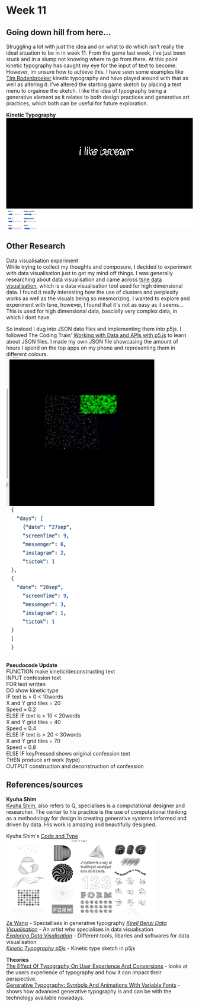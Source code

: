 # Week 11
## Going down hill from here...
Struggling a lot with just the idea and on what to do which isn't really the ideal situation to be in in week 11. From the game last week, i've just been stuck and in a slump not knowing where to go from there. At this point kinetic typography has caught my eye for the input of text to become. However, im unsure how to achieve this. I have seen some examples like [Tim Rodenbroeker](https://timrodenbroeker.de/processing-tutorial-kinetic-typography-1/) kinetic typography and have played around with that as well as altering it. I've altered the starting game sketch by placing a text menu to orgainse the sketch. I like the idea of typography being a generative element as it relates to both design practices and generative art practices, which both can be useful for future exploration.  <br>

__Kinetic Typography__ <br>
<img src= "https://github.com/ChantelLai/Slave-to-the-Algorithm/blob/master/Week11/Screen%20Shot%202020-10-12%20at%204.33.00%20pm.png" width="550" height="300"> <br>

## Other Research 
Data visualisation experiment <br>
While trying to collect my thoughts and composure, I decided to experiment with data visualisation just to get my mind off things. I was generally researching about data visualisation and came across [tsne data visualisation](https://distill.pub/2016/misread-tsne/), which is a data visualisation tool used for high dimensional data. I found it really interesting how the use of clusters and perplexity works as well as the visuals being so mesmorizing. I wanted to explore and experiment with tsne, however, I found that it's not as easy as it seems... This is used for high dimensional data, bascially very complex data, in which I dont have. <br>

So instead I dug into JSON data files and implementing them into p5js. I followed The Coding Train' [Working with Data and APIs with p5.js](https://www.youtube.com/watch?v=xG6rc0Lcbks) to learn about JSON files. I made my own JSON file showcasing the amount of hours I spend on the top apps on my phone and representing them in different colours. <br> 
<img src="https://github.com/ChantelLai/Slave-to-the-Algorithm/blob/master/Week11/Screen%20Shot%202020-10-12%20at%204.49.55%20pm.png" width="400" height="400"> <br>
<img src="https://github.com/ChantelLai/Slave-to-the-Algorithm/blob/master/Week11/JSONData%20pm.png" width="200" height="400"> <br> 

__Pseudocode Update__ <br>
FUNCTION make kinetic/deconstructing text <br>
INPUT confession text <br>
FOR text written <br>
DO show kinetic type <br>
IF text is > 0 < 10words <br>
	X and Y grid tiles = 20 <br>
	Speed = 0.2 <br>
ELSE IF text is > 10 < 20words <br>
X and Y grid tiles = 40 <br>
	Speed = 0.4 <br>
ELSE IF text is > 20 < 30words <br>
X and Y grid tiles = 70 <br>
	Speed = 0.8 <br>
ELSE IF keyPressed shows original confession text <br>
THEN produce art work (type) <br>
OUTPUT construction and deconstruction of confession <br>

## References/sources <br>
__Kyuha Shim__ <br>
[Kyuha Shim](https://kyuhashim.com/), also refers to Q, specialises is a computational designer and researcher. The center to his practice is the use of computational thinking as a methodology for design in creating generative systems informed and driven by data. His work is amazing and beautifully designed. <br>

Kyuha Shim's [Code and Type](http://code-type.com/) <br>
<img src="https://github.com/ChantelLai/Slave-to-the-Algorithm/blob/master/Week11/Screen%20Shot%202020-10-15%20at%2011.36.05%20pm.png" width="400" height="200"> <br>

[Ze Wang](https://zewang.info/Generative-Typography) - Speciallises in generative typography
_[Kirell Benzi Data Visualisation](https://www.kirellbenzi.com/art/secret-knowledge)_ - An artist who specialises in data visualisation<br>
_[Exploring Data Visalisation](https://www.creativebloq.com/how-to/data-visualisation-with-p5js)_ - Different tools, libaries and softwares for data visualisation <br>
_[Kinetic Typography p5js](https://editor.p5js.org/mehow_one/sketches/h5sdeQ4jc)_ - Kinetic type sketch in p5js <br>

__Theories__ <br>
[The Effect Of Typography On User Experience And Conversions](https://cxl.com/blog/the-effects-of-typography-on-user-experience-conversions/#:~:text=Typography%20is%20body%20language.,research%20to%20back%20this%20up.) - looks at the users experience of typography and how it can impact their perspective. <br> 
[Generative Typography: Symbols And Animations With Variable Fonts](https://www.pixartprinting.co.uk/blog/generative-typography-variable-fonts/#:~:text=Since%20typography%20is%20traditionally%20a,based%20on%20a%20single%20font.) - shows how advanced generative typography is and can be with the technology available nowadays. <br> 




 
